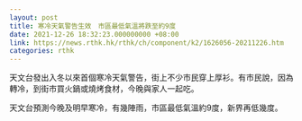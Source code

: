 ```yaml
---
layout: post
title: 寒冷天氣警告生效　市區最低氣溫將跌至約9度
date: 2021-12-26 18:32:23.000000000 +08:00
link: https://news.rthk.hk/rthk/ch/component/k2/1626056-20211226.htm
categories: rthk
---
```


天文台發出入冬以來首個寒冷天氣警告，街上不少市民穿上厚衫。有市民說，因為轉冷，到街市買火鍋或燒烤食材，今晚與家人一起吃。

天文台預測今晚及明早寒冷，有幾陣雨，市區最低氣溫約9度，新界再低幾度。
